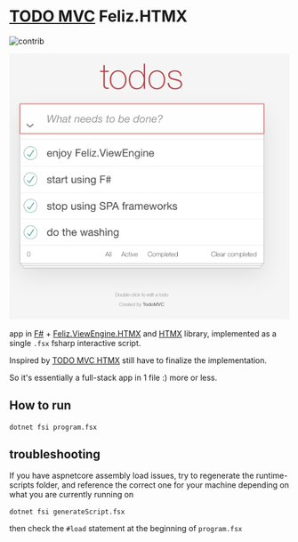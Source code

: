 # [TODO MVC](https://todomvc.com/) Feliz.HTMX
![contrib](https://img.shields.io/badge/contributions-welcome-blue)

![preview](image.png)

 app in [F#](https://dotnet.microsoft.com/en-us/languages/fsharp) + [Feliz.ViewEngine.HTMX](https://github.com/Zaid-Ajaj/Feliz.ViewEngine.Htmx) and [HTMX](https://htmx.org/) library, implemented as a single `.fsx` fsharp interactive script.

Inspired by [TODO MVC HTMX](https://github.com/rajasegar/todomvc-htmx) still have to finalize the implementation.

 So it's essentially a full-stack app in 1 file :) more or less.

## How to run

```
dotnet fsi program.fsx
```

## troubleshooting

If you have aspnetcore assembly load issues, try to regenerate the runtime-scripts folder, 
and reference the correct one for your machine depending on what you are currently running on

```
dotnet fsi generateScript.fsx
```

then check the `#load` statement at the beginning of `program.fsx`
